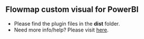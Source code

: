 ## Flowmap custom visual for PowerBI

* Please find the plugin files in the **dist** folder.
* Need more info/help? Please visit [here](https://weiweicui.github.io/PowerBI-Flowmap).
